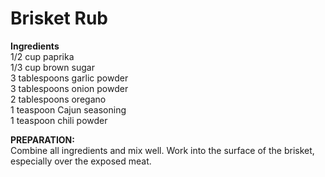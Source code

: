 # Brisket Rub

**Ingredients**   
1/2 cup paprika   
1/3 cup brown sugar   
3 tablespoons garlic powder   
3 tablespoons onion powder   
2 tablespoons oregano   
1 teaspoon Cajun seasoning   
1 teaspoon chili powder 

**PREPARATION:**   
Combine all ingredients and mix well. Work into the surface of the brisket, especially over the exposed meat.

